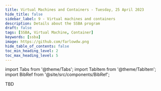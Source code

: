 ```yaml
---
title: Virtual Machines and Containers - Tuesday, 25 April 2023
hide_title: false
sidebar_label: 9 - Virtual machines and containers
description: Details about the SSBA program
draft: false
tags: [SSBA, Virtual Machine, Container]
keywords: [ssba]
image: https://github.com/farlowdw.png
hide_table_of_contents: false
toc_min_heading_level: 2
toc_max_heading_level: 5
---
```


import Tabs from '@theme/Tabs';
import TabItem from '@theme/TabItem';
import BibRef from '@site/src/components/BibRef';

TBD